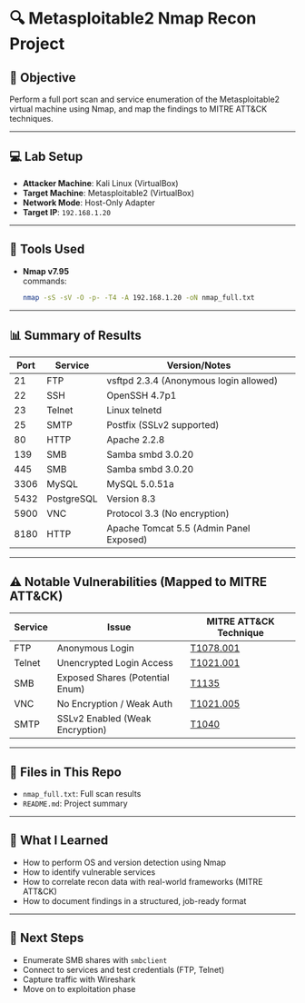 
# 🔍 Metasploitable2 Nmap Recon Project

## 📌 Objective

Perform a full port scan and service enumeration of the Metasploitable2 virtual machine using Nmap, and map the findings to MITRE ATT&CK techniques.

---

## 💻 Lab Setup

- **Attacker Machine**: Kali Linux (VirtualBox)
- **Target Machine**: Metasploitable2 (VirtualBox)
- **Network Mode**: Host-Only Adapter
- **Target IP**: `192.168.1.20`

---

## 🧰 Tools Used

- **Nmap v7.95**  
  commands:
  ```bash
  nmap -sS -sV -O -p- -T4 -A 192.168.1.20 -oN nmap_full.txt
  ```

---

## 📊 Summary of Results

| Port | Service     | Version/Notes                              |
|------|-------------|--------------------------------------------|
| 21   | FTP         | vsftpd 2.3.4 (Anonymous login allowed)     |
| 22   | SSH         | OpenSSH 4.7p1                              |
| 23   | Telnet      | Linux telnetd                              |
| 25   | SMTP        | Postfix (SSLv2 supported)                  |
| 80   | HTTP        | Apache 2.2.8                               |
| 139  | SMB         | Samba smbd 3.0.20                          |
| 445  | SMB         | Samba smbd 3.0.20                          |
| 3306 | MySQL       | MySQL 5.0.51a                              |
| 5432 | PostgreSQL  | Version 8.3                                |
| 5900 | VNC         | Protocol 3.3 (No encryption)               |
| 8180 | HTTP        | Apache Tomcat 5.5 (Admin Panel Exposed)   |

---

## ⚠️ Notable Vulnerabilities (Mapped to MITRE ATT&CK)

| Service | Issue                              | MITRE ATT&CK Technique |
|---------|-------------------------------------|-------------------------|
| FTP     | Anonymous Login                     | [T1078.001](https://attack.mitre.org/techniques/T1078/001/) |
| Telnet  | Unencrypted Login Access            | [T1021.001](https://attack.mitre.org/techniques/T1021/001/) |
| SMB     | Exposed Shares (Potential Enum)     | [T1135](https://attack.mitre.org/techniques/T1135/) |
| VNC     | No Encryption / Weak Auth           | [T1021.005](https://attack.mitre.org/techniques/T1021/005/) |
| SMTP    | SSLv2 Enabled (Weak Encryption)     | [T1040](https://attack.mitre.org/techniques/T1040/) |

---

## 📁 Files in This Repo

- `nmap_full.txt`: Full scan results
- `README.md`: Project summary

---

## 🧠 What I Learned

- How to perform OS and version detection using Nmap  
- How to identify vulnerable services  
- How to correlate recon data with real-world frameworks (MITRE ATT&CK)  
- How to document findings in a structured, job-ready format  

---

## 🚀 Next Steps

- Enumerate SMB shares with `smbclient`  
- Connect to services and test credentials (FTP, Telnet)  
- Capture traffic with Wireshark  
- Move on to exploitation phase
